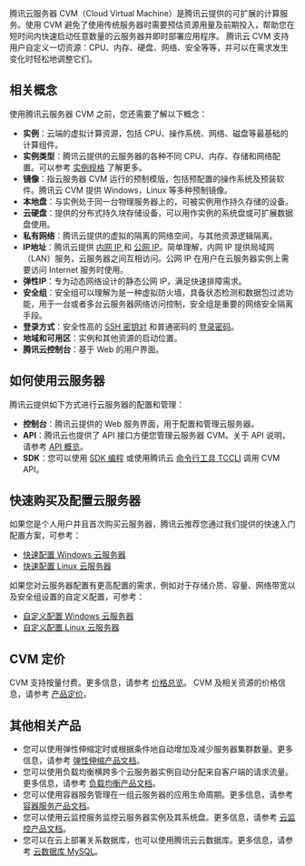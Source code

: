 腾讯云服务器 CVM（Cloud Virtual Machine）是腾讯云提供的可扩展的计算服务。使用 CVM 避免了使用传统服务器时需要预估资源用量及前期投入，帮助您在短时间内快速启动任意数量的云服务器并即时部署应用程序。
腾讯云 CVM 支持用户自定义一切资源：CPU、内存、硬盘、网络、安全等等，并可以在需求发生变化时轻松地调整它们。

## 相关概念

使用腾讯云服务器 CVM 之前，您还需要了解以下概念：
- **实例**：云端的虚拟计算资源，包括 CPU、操作系统、网络、磁盘等最基础的计算组件。
- **实例类型**：腾讯云提供的云服务器的各种不同 CPU、内存、存储和网络配置。可以参考 [实例规格](https://intl.cloud.tencent.com/document/product/213/11518) 了解更多。
- **镜像**：指云服务器 CVM 运行的预制模版，包括预配置的操作系统及预装软件。腾讯云 CVM 提供 Windows，Linux 等多种预制镜像。
- **本地盘**：与实例处于同一台物理服务器上的，可被实例用作持久存储的设备。
- **云硬盘**：提供的分布式持久块存储设备，可以用作实例的系统盘或可扩展数据盘使用。
- **私有网络**：腾讯云提供的虚拟的隔离的网络空间，与其他资源逻辑隔离。
- **IP地址**：腾讯云提供 [内网 IP ](https://intl.cloud.tencent.com/document/product/213/5225) 和 [公网 IP](https://intl.cloud.tencent.com/document/product/213/5224)。简单理解，内网 IP 提供局域网（LAN）服务，云服务器之间互相访问。公网 IP 在用户在云服务器实例上需要访问 Internet 服务时使用。
- **弹性IP**：专为动态网络设计的静态公网 IP，满足快速排障需求。
- **安全组**：安全组可以理解为是一种虚拟防火墙，具备状态检测和数据包过滤功能，用于一台或者多台云服务器网络访问控制，安全组是重要的网络安全隔离手段。
- **登录方式**：安全性高的 [SSH 密钥对](https://intl.cloud.tencent.com/document/product/213/6092) 和普通密码的 [登录密码](https://intl.cloud.tencent.com/document/product/213/6093)。
- **地域和可用区**：实例和其他资源的启动位置。
- **腾讯云控制台**：基于 Web 的用户界面。


## 如何使用云服务器 

腾讯云提供如下方式进行云服务器的配置和管理：

- **控制台**：腾讯云提供的 Web 服务界面，用于配置和管理云服务器。
- **API**：腾讯云也提供了 API 接口方便您管理云服务器 CVM。关于 API 说明，请参考 [API 概览](https://intl.cloud.tencent.com/document/api/213/15688)。
- **SDK**：您可以使用 [SDK 编程](https://intl.cloud.tencent.com/document/product/494) 或使用腾讯云 [命令行工具 TCCLI](https://intl.cloud.tencent.com/document/product/1013) 调用 CVM API。



## 快速购买及配置云服务器

如果您是个人用户并且首次购买云服务器，腾讯云推荐您通过我们提供的快速入门配置方案，可参考：
- [快速配置 Windows 云服务器](https://intl.cloud.tencent.com/document/product/213/2764)
- [快速配置 Linux 云服务器](https://intl.cloud.tencent.com/document/product/213/2936)

如果您对云服务器配置有更高配置的需求，例如对于存储介质、容量、网络带宽以及安全组设置的自定义配置，可参考：
- [自定义配置 Windows 云服务器](https://intl.cloud.tencent.com/document/product/213/10516)
- [自定义配置 Linux 云服务器](https://intl.cloud.tencent.com/document/product/213/10517)

## CVM 定价

CVM 支持按量付费。更多信息，请参考 [价格总览](https://intl.cloud.tencent.com/document/product/213/2176)。
CVM 及相关资源的价格信息，请参考 [产品定价](https://buy.cloud.tencent.com/price/cvm/overview)。

## 其他相关产品

- 您可以使用弹性伸缩定时或根据条件地自动增加及减少服务器集群数量。更多信息，请参考 [弹性伸缩产品文档](https://intl.cloud.tencent.com/document/product/377)。
- 您可以使用负载均衡横跨多个云服务器实例自动分配来自客户端的请求流量。更多信息，请参考 [负载均衡产品文档](https://intl.cloud.tencent.com/document/product/214)。
- 您可以使用容器服务管理在一组云服务器的应用生命周期。更多信息，请参考 [容器服务产品文档](https://intl.cloud.tencent.com/document/product/457)。
- 您可以使用云监控服务监控云服务器实例及其系统盘。更多信息，请参考 [云监控产品文档](https://intl.cloud.tencent.com/document/product/248)。
- 您可以在云上部署关系数据库，也可以使用腾讯云云数据库。更多信息，请参考 [云数据库 MySQL](https://intl.cloud.tencent.com/document/product/236)。

